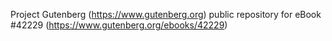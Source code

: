 Project Gutenberg (https://www.gutenberg.org) public repository for eBook #42229 (https://www.gutenberg.org/ebooks/42229)
